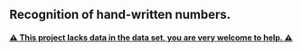 ## Recognition of hand-written numbers.
#### [⚠ This project lacks data in the data set, you are very welcome to help. ⚠](https://github.com/GreatC0der/nnlib/issues/1)